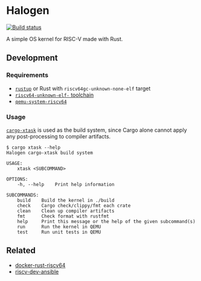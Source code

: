 # Halogen

[![Build status](https://drone.trmckay.com/api/badges/tm/halogen/status.svg)](https://drone.trmckay.com/tm/halogen)

A simple OS kernel for RISC-V made with Rust.


## Development

### Requirements

- [`rustup`](https://rustup.rs) or Rust with `riscv64gc-unknown-none-elf` target
- [`riscv64-unknown-elf-` toolchain](https://github.com/riscv-collab/riscv-gnu-toolchain)
- [`qemu-system-riscv64`](https://www.qemu.org)

### Usage

[`cargo-xtask`](https://github.com/matklad/cargo-xtask/) is used as the build system, since
Cargo alone cannot apply any post-processing to compiler artifacts.

```
$ cargo xtask --help
Halogen cargo-xtask build system

USAGE:
    xtask <SUBCOMMAND>

OPTIONS:
    -h, --help    Print help information

SUBCOMMANDS:
    build    Build the kernel in ./build
    check    Cargo check/clippy/fmt each crate
    clean    Clean up compiler artifacts
    fmt      Check format with rustfmt
    help     Print this message or the help of the given subcommand(s)
    run      Run the kernel in QEMU
    test     Run unit tests in QEMU

```

## Related

- [docker-rust-riscv64](https://git.trmckay.com/tm/docker-rust-riscv64)
- [riscv-dev-ansible](https://git.trmckay.com/tm/riscv-dev-ansible)
